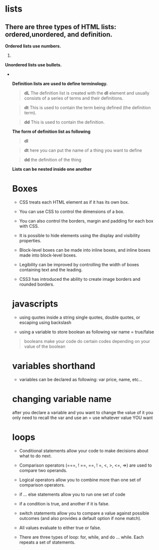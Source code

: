 # **lists**
## There are three types of HTML lists: ordered,unordered, and definition.
**Ordered lists use numbers.**<ol><li></li></ol>  

**Unordered lists use bullets.**<ul><li></li></ol>

**Definition lists are used to define terminology.**

> **dL** The definition list is created with the **dl** element and usually consists of a series of terms and their definitions.

> **dt** This is used to contain the term being defined (the definition term).

> **dd** This is used to contain the definition.

**The form of definition list as following**

> **dl**

>**dt** here you can put the name of a thing you want to define </dt>

>**dd** the definition of the thing</dd> 


   </dl>

**Lists can be nested inside one another**

# **Boxes**

* CSS treats each HTML element as if it has its own box.
 
* You can use CSS to control the dimensions of a box.

* You can also control the borders, margin and padding
for each box with CSS.

* It is possible to hide elements using the display and
visibility properties.

* Block-level boxes can be made into inline boxes, and
inline boxes made into block-level boxes.

* Legibility can be improved by controlling the width of
boxes containing text and the leading.

* CSS3 has introduced the ability to create image
borders and rounded borders.

# **javascripts** 

* using quotes inside a string
single quotes, double quotes, or escaping using backslash

* using a variable to store boolean as following
var name = true/false 
> booleans make your code do certain codes depending on your value of the boolean

# **variables shorthand**

* variables can be declared as following:
var price, name, etc...

# **changing variable name**
after you declare a variable and you want to change the value of it
you only need to recall the var and use an = use whatever value YOU want

# **loops**
* Conditional statements allow your code to make
decisions about what to do next.

* Comparison operators (===, ! ==, ==, ! =, <, >, <=, =>)
are used to compare two operands.

* Logical operators allow you to combine more than one
set of comparison operators.

* if ... else statements allow you to run one set of code

* if a condition is true, and another if it is false.

* switch statements allow you to compare a value
against possible outcomes (and also provides a default
option if none match).

* All values evaluate to either true or false.

* There are three types of loop: for, while, and
do ... while. Each repeats a set of statements.